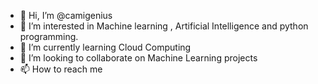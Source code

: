 - 👋 Hi, I’m @camigenius
- 👀 I’m interested in Machine learning , Artificial Intelligence and python programming.
- 🌱 I’m currently learning Cloud Computing 
- 💞️ I’m looking to collaborate on Machine Learning projects
- 📫 How to reach me 

<!---
camigenius/camigenius is a ✨ special ✨ repository because its `README.md` (this file) appears on your GitHub profile.
You can click the Preview link to take a look at your changes.
--->
